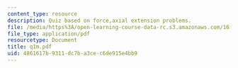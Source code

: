 ```yaml
---
content_type: resource
description: Quiz based on force,axial extension problems.
file: /media/https%3A/open-learning-course-data-rc.s3.amazonaws.com/16-01-unified-engineering-i-ii-iii-iv-fall-2005-spring-2006/4861617b9311dc7ba3cec6de915e4bb9_q1m.pdf
file_type: application/pdf
resourcetype: Document
title: q1m.pdf
uid: 4861617b-9311-dc7b-a3ce-c6de915e4bb9
---
```

